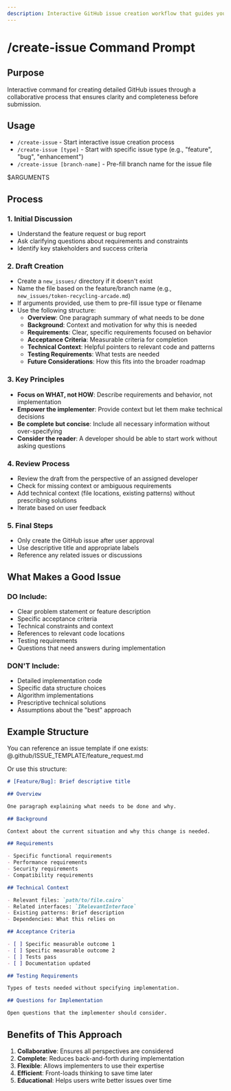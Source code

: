 ```yaml
---
description: Interactive GitHub issue creation workflow that guides you through drafting comprehensive, well-structured issues with clear requirements and acceptance criteria
---
```


# /create-issue Command Prompt

## Purpose

Interactive command for creating detailed GitHub issues through a collaborative process that ensures clarity and completeness before submission.

## Usage

- `/create-issue` - Start interactive issue creation process
- `/create-issue [type]` - Start with specific issue type (e.g., "feature", "bug", "enhancement")
- `/create-issue [branch-name]` - Pre-fill branch name for the issue file

$ARGUMENTS

## Process

### 1. Initial Discussion

- Understand the feature request or bug report
- Ask clarifying questions about requirements and constraints
- Identify key stakeholders and success criteria

### 2. Draft Creation

- Create a `new_issues/` directory if it doesn't exist
- Name the file based on the feature/branch name (e.g., `new_issues/token-recycling-arcade.md`)
- If arguments provided, use them to pre-fill issue type or filename
- Use the following structure:
  - **Overview**: One paragraph summary of what needs to be done
  - **Background**: Context and motivation for why this is needed
  - **Requirements**: Clear, specific requirements focused on behavior
  - **Acceptance Criteria**: Measurable criteria for completion
  - **Technical Context**: Helpful pointers to relevant code and patterns
  - **Testing Requirements**: What tests are needed
  - **Future Considerations**: How this fits into the broader roadmap

### 3. Key Principles

- **Focus on WHAT, not HOW**: Describe requirements and behavior, not implementation
- **Empower the implementer**: Provide context but let them make technical decisions
- **Be complete but concise**: Include all necessary information without over-specifying
- **Consider the reader**: A developer should be able to start work without asking questions

### 4. Review Process

- Review the draft from the perspective of an assigned developer
- Check for missing context or ambiguous requirements
- Add technical context (file locations, existing patterns) without prescribing solutions
- Iterate based on user feedback

### 5. Final Steps

- Only create the GitHub issue after user approval
- Use descriptive title and appropriate labels
- Reference any related issues or discussions

## What Makes a Good Issue

### DO Include:

- Clear problem statement or feature description
- Specific acceptance criteria
- Technical constraints and context
- References to relevant code locations
- Testing requirements
- Questions that need answers during implementation

### DON'T Include:

- Detailed implementation code
- Specific data structure choices
- Algorithm implementations
- Prescriptive technical solutions
- Assumptions about the "best" approach

## Example Structure

You can reference an issue template if one exists:
@.github/ISSUE_TEMPLATE/feature_request.md

Or use this structure:

```markdown
# [Feature/Bug]: Brief descriptive title

## Overview

One paragraph explaining what needs to be done and why.

## Background

Context about the current situation and why this change is needed.

## Requirements

- Specific functional requirements
- Performance requirements
- Security requirements
- Compatibility requirements

## Technical Context

- Relevant files: `path/to/file.cairo`
- Related interfaces: `IRelevantInterface`
- Existing patterns: Brief description
- Dependencies: What this relies on

## Acceptance Criteria

- [ ] Specific measurable outcome 1
- [ ] Specific measurable outcome 2
- [ ] Tests pass
- [ ] Documentation updated

## Testing Requirements

Types of tests needed without specifying implementation.

## Questions for Implementation

Open questions that the implementer should consider.
```

## Benefits of This Approach

1. **Collaborative**: Ensures all perspectives are considered
2. **Complete**: Reduces back-and-forth during implementation
3. **Flexible**: Allows implementers to use their expertise
4. **Efficient**: Front-loads thinking to save time later
5. **Educational**: Helps users write better issues over time
